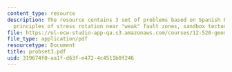 ```yaml
---
content_type: resource
description: The resource contains 3 set of problems based on Spanish Peaks, basic
  principles of stress rotation near "weak" fault zones, sandbox tectonics.
file: https://ol-ocw-studio-app-qa.s3.amazonaws.com/courses/12-520-geodynamics-fall-2006/319674f0aa1fd63fe4724c4511b0f246_probset3.pdf
file_type: application/pdf
resourcetype: Document
title: probset3.pdf
uid: 319674f0-aa1f-d63f-e472-4c4511b0f246
---
```

